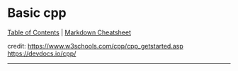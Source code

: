 # Basic cpp

[Table of Contents](../../README.md) | [Markdown Cheatsheet](../../Markdown%20Cheatsheet.md)

credit: 
https://www.w3schools.com/cpp/cpp_getstarted.asp
https://devdocs.io/cpp/
___
